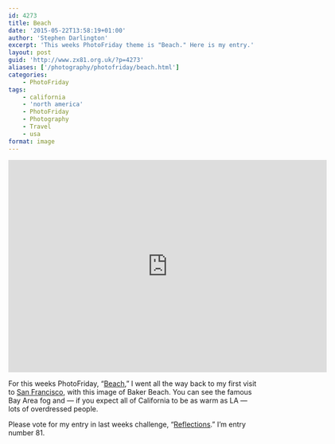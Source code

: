 ```yaml
---
id: 4273
title: Beach
date: '2015-05-22T13:58:19+01:00'
author: 'Stephen Darlington'
excerpt: 'This weeks PhotoFriday theme is "Beach." Here is my entry.'
layout: post
guid: 'http://www.zx81.org.uk/?p=4273'
aliases: ['/photography/photofriday/beach.html']
categories:
    - PhotoFriday
tags:
    - california
    - 'north america'
    - PhotoFriday
    - Photography
    - Travel
    - usa
format: image
---
```


<iframe allowfullscreen="" frameborder="0" height="427" loading="lazy" mozallowfullscreen="" msallowfullscreen="" oallowfullscreen="" src="https://www.flickr.com/photos/stephendarlington/17346162063/in/dateposted-public/player/" webkitallowfullscreen="" width="640"></iframe>

For this weeks PhotoFriday, “[Beach](http://www.photofriday.com/challenge.php?id=1504),” I went all the way back to my first visit to [San Francisco](http://www.zx81.org.uk/travel/california-2006.html), with this image of Baker Beach. You can see the famous Bay Area fog and — if you expect all of California to be as warm as LA — lots of overdressed people.

Please vote for my entry in last weeks challenge, “[Reflections](http://www.photofriday.com/linkviewer.php?id=1502).” I’m entry number 81.